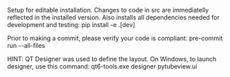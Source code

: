 Setup for editable installation. Changes to code in src are
immediatelly reflected in the installed version.  Also installs
all dependencies needed for development and testing:
    pip install -e .[dev]

Prior to making a commit, please verify your code is compliant:
    pre-commit run --all-files

HINT:
QT Designer was used to define the layout.  On Windows, to launch
designer, use this command:
    qt6-tools.exe designer pytubeview.ui
